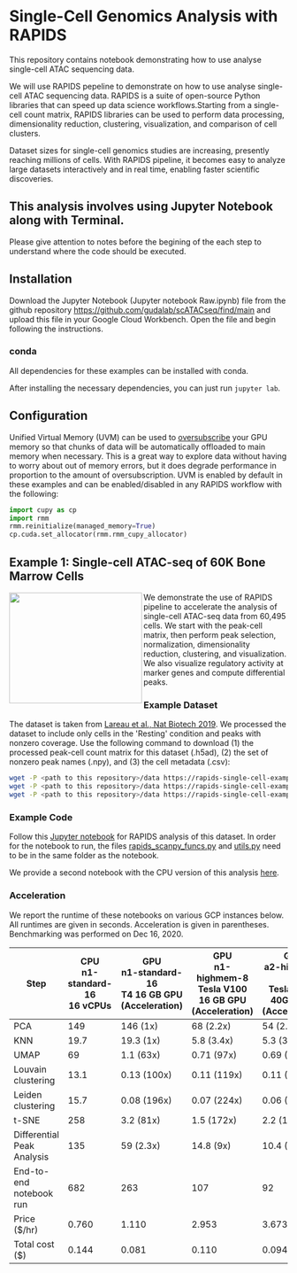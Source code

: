 # Single-Cell Genomics Analysis with RAPIDS

This repository contains notebook demonstrating how to use analyse single-cell ATAC sequencing data.

We will use RAPIDS pepeline to demonstrate on how to use analyse single-cell ATAC sequencing data. RAPIDS is a suite of open-source Python libraries that can speed up data science workflows.Starting from a single-cell count matrix, RAPIDS libraries can be used to perform data processing, dimensionality reduction, clustering, visualization, and comparison of cell clusters.

Dataset sizes for single-cell genomics studies are increasing, presently reaching millions of cells. With RAPIDS pipeline, it becomes easy to analyze large datasets interactively and in real time, enabling faster scientific discoveries.

## This analysis involves using Jupyter Notebook along with Terminal.
Please give attention to notes before the begining of the each step to understand where the code should be executed.

## Installation

Download the Jupyter Notebook (Jupyter notebook Raw.ipynb) file from the github repository https://github.com/gudalab/scATACseq/find/main and upload this file in your Google Cloud Workbench.
Open the file and begin following the instructions.

### conda
All dependencies for these examples can be installed with conda.

After installing the necessary dependencies, you can just run `jupyter lab`.

## Configuration

Unified Virtual Memory (UVM) can be used to [oversubscribe](https://developer.nvidia.com/blog/beyond-gpu-memory-limits-unified-memory-pascal/) your GPU memory so that chunks of data will be automatically offloaded to main memory when necessary. This is a great way to explore data without having to worry about out of memory errors, but it does degrade performance in proportion to the amount of oversubscription. UVM is enabled by default in these examples and can be enabled/disabled in any RAPIDS workflow with the following:
```python
import cupy as cp
import rmm
rmm.reinitialize(managed_memory=True)
cp.cuda.set_allocator(rmm.rmm_cupy_allocator)
```

## Example 1: Single-cell ATAC-seq of 60K Bone Marrow Cells

<img align="left" width="240" height="200" src="https://github.com/clara-parabricks/rapids-single-cell-examples/blob/master/images/60k_bmmc_dsciATAC.png?raw=true">

We demonstrate the use of RAPIDS pipeline to accelerate the analysis of single-cell ATAC-seq data from 60,495 cells. We start with the peak-cell matrix, then perform peak selection, normalization, dimensionality reduction, clustering, and visualization. We also visualize regulatory activity at marker genes and compute differential peaks.

### Example Dataset

The dataset is taken from [Lareau et al., Nat Biotech 2019](https://www.nature.com/articles/s41587-019-0147-6). We processed the dataset to include only cells in the 'Resting' condition and peaks with nonzero coverage. Use the following command to download (1) the processed peak-cell count matrix for this dataset (.h5ad), (2) the set of nonzero peak names (.npy), and (3) the cell metadata (.csv):

```bash
wget -P <path to this repository>/data https://rapids-single-cell-examples.s3.us-east-2.amazonaws.com/dsci_resting_nonzeropeaks.h5ad; \
wget -P <path to this repository>/data https://rapids-single-cell-examples.s3.us-east-2.amazonaws.com/dsci_resting_peaknames_nonzero.npy; \
wget -P <path to this repository>/data https://rapids-single-cell-examples.s3.us-east-2.amazonaws.com/dsci_resting_cell_metadata.csv
```

### Example Code

Follow this [Jupyter notebook](https://github.com/GudaLab/scATACseq/blob/main/Jupyter%20notebook%20Raw-Copy1.ipyn) for RAPIDS analysis of this dataset. In order for the notebook to run, the files [rapids_scanpy_funcs.py](notebooks/rapids_scanpy_funcs.py) and [utils.py](notebooks/utils.py) need to be in the same folder as the notebook.

We provide a second notebook with the CPU version of this analysis [here](notebooks/dsci_bmmc_60k_cpu.ipynb).

### Acceleration

We report the runtime of these notebooks on various GCP instances below. All runtimes are given in seconds. Acceleration is given in parentheses. Benchmarking was performed on Dec 16, 2020.


| Step                         | CPU <br> n1-standard-16 <br> 16 vCPUs | GPU <br> n1-standard-16 <br> T4 16 GB GPU <br> (Acceleration)  | GPU <br> n1-highmem-8 <br> Tesla V100 16 GB GPU <br> (Acceleration) | GPU <br> a2-highgpu-1g <br> Tesla A100 40GB GPU <br> (Acceleration) |
|------------------------------|-------------------------|----------------------------|-------------------|-------------|
| PCA                          | 149                     |  146 (1x)                  |  68  (2.2x)       |  54  (2.8x) |
| KNN                          | 19.7                    | 19.3 (1x)                  | 5.8 (3.4x)        |  5.3 (3.7x) |
| UMAP                         | 69                      |  1.1 (63x)                 | 0.71 (97x)        | 0.69 (100x) |
| Louvain clustering           | 13.1                    | 0.13 (100x)                | 0.11 (119x)       | 0.11 (119x) |
| Leiden clustering            | 15.7                    | 0.08 (196x)                | 0.07 (224x)       | 0.06 (262x) |
| t-SNE                        | 258                     |  3.2 (81x)                 | 1.5  (172x)       |  2.2 (117x) |
| Differential Peak Analysis   | 135                     |   59 (2.3x)                | 14.8 (9x)         | 10.4  (13x) |
| End-to-end notebook run      | 682                     |    263                     | 107               |   92        |
| Price ($/hr)                 | 0.760                   | 1.110                      | 2.953             | 3.673       |
| Total cost ($)               | 0.144                   |  0.081                     | 0.110             |    0.094    |

